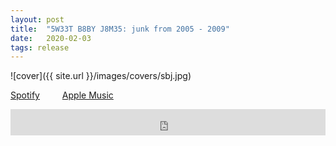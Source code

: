 ```yaml
---
layout: post
title:  "5W33T B8BY J8M35: junk from 2005 - 2009"
date:   2020-02-03
tags: release
---
```

![cover]({{ site.url }}/images/covers/sbj.jpg)

<a href="https://open.spotify.com/album/6TPyfhDO7ugzlGFSN3AqZV?si=MzhIwd22ScqFRWThsAwZyQ"> Spotify</a>
&emsp;&emsp;
<a href="https://music.apple.com/us/album/5w33t-b8by-j8m35-junk-from-2005-2009/1497559694"> Apple Music</a>
<iframe style="border: 0; width: 100%; height: 42px;" src="https://bandcamp.com/EmbeddedPlayer/album=2565957259/size=small/bgcol=ffffff/linkcol=0687f5/transparent=true/" seamless><a href="http://b38tn1k.bandcamp.com/album/5w33t-b8by-j8m35-junk-from-2005-2009">5W33T_B8BY_J8M35: Junk from 2005 - 2009 by B38TN1K</a></iframe>
